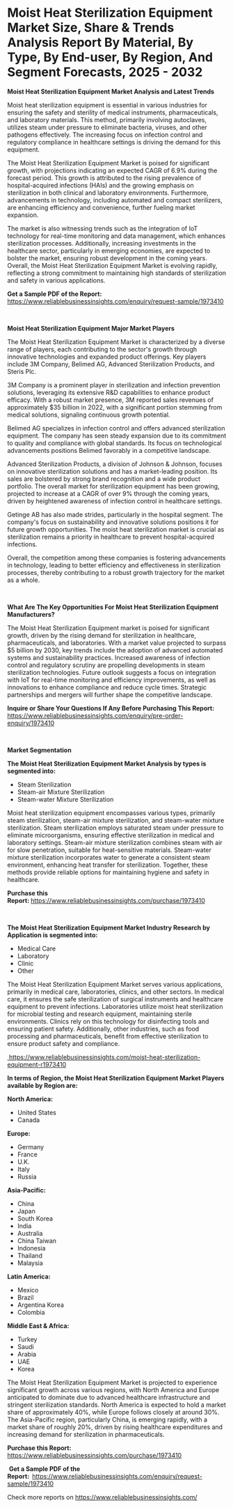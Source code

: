 <p><h1>Moist Heat Sterilization Equipment Market Size, Share & Trends Analysis Report By Material, By Type, By End-user, By Region, And Segment Forecasts, 2025 - 2032</h1></p><p><strong>Moist Heat Sterilization Equipment Market Analysis and Latest Trends</strong></p>
<p><p>Moist heat sterilization equipment is essential in various industries for ensuring the safety and sterility of medical instruments, pharmaceuticals, and laboratory materials. This method, primarily involving autoclaves, utilizes steam under pressure to eliminate bacteria, viruses, and other pathogens effectively. The increasing focus on infection control and regulatory compliance in healthcare settings is driving the demand for this equipment.</p><p>The Moist Heat Sterilization Equipment Market is poised for significant growth, with projections indicating an expected CAGR of 6.9% during the forecast period. This growth is attributed to the rising prevalence of hospital-acquired infections (HAIs) and the growing emphasis on sterilization in both clinical and laboratory environments. Furthermore, advancements in technology, including automated and compact sterilizers, are enhancing efficiency and convenience, further fueling market expansion.</p><p>The market is also witnessing trends such as the integration of IoT technology for real-time monitoring and data management, which enhances sterilization processes. Additionally, increasing investments in the healthcare sector, particularly in emerging economies, are expected to bolster the market, ensuring robust development in the coming years. Overall, the Moist Heat Sterilization Equipment Market is evolving rapidly, reflecting a strong commitment to maintaining high standards of sterilization and safety in various applications.</p></p>
<p><strong>Get a Sample PDF of the Report:&nbsp;</strong> <a href="https://www.reliablebusinessinsights.com/enquiry/request-sample/1973410?utm_campaign=2811&utm_medium=2&utm_source=Github&utm_content=ia&utm_term=11042025&utm_id=moist-heat-sterilization-equipment">https://www.reliablebusinessinsights.com/enquiry/request-sample/1973410</a></p>
<p>&nbsp;</p>
<p><strong>Moist Heat Sterilization Equipment Major Market Players</strong></p>
<p><p>The Moist Heat Sterilization Equipment Market is characterized by a diverse range of players, each contributing to the sector's growth through innovative technologies and expanded product offerings. Key players include 3M Company, Belimed AG, Advanced Sterilization Products, and Steris Plc.</p><p>3M Company is a prominent player in sterilization and infection prevention solutions, leveraging its extensive R&D capabilities to enhance product efficacy. With a robust market presence, 3M reported sales revenues of approximately $35 billion in 2022, with a significant portion stemming from medical solutions, signaling continuous growth potential.</p><p>Belimed AG specializes in infection control and offers advanced sterilization equipment. The company has seen steady expansion due to its commitment to quality and compliance with global standards. Its focus on technological advancements positions Belimed favorably in a competitive landscape.</p><p>Advanced Sterilization Products, a division of Johnson & Johnson, focuses on innovative sterilization solutions and has a market-leading position. Its sales are bolstered by strong brand recognition and a wide product portfolio. The overall market for sterilization equipment has been growing, projected to increase at a CAGR of over 9% through the coming years, driven by heightened awareness of infection control in healthcare settings.</p><p>Getinge AB has also made strides, particularly in the hospital segment. The company's focus on sustainability and innovative solutions positions it for future growth opportunities. The moist heat sterilization market is crucial as sterilization remains a priority in healthcare to prevent hospital-acquired infections.</p><p>Overall, the competition among these companies is fostering advancements in technology, leading to better efficiency and effectiveness in sterilization processes, thereby contributing to a robust growth trajectory for the market as a whole.</p></p>
<p>&nbsp;</p>
<p><strong>What Are The Key Opportunities For Moist Heat Sterilization Equipment Manufacturers?</strong></p>
<p><p>The Moist Heat Sterilization Equipment market is poised for significant growth, driven by the rising demand for sterilization in healthcare, pharmaceuticals, and laboratories. With a market value projected to surpass $5 billion by 2030, key trends include the adoption of advanced automated systems and sustainability practices. Increased awareness of infection control and regulatory scrutiny are propelling developments in steam sterilization technologies. Future outlook suggests a focus on integration with IoT for real-time monitoring and efficiency improvements, as well as innovations to enhance compliance and reduce cycle times. Strategic partnerships and mergers will further shape the competitive landscape.</p></p>
<p><strong>Inquire or Share Your Questions If Any Before Purchasing This Report:</strong> <a href="https://www.reliablebusinessinsights.com/enquiry/pre-order-enquiry/1973410?utm_campaign=2811&utm_medium=2&utm_source=Github&utm_content=ia&utm_term=11042025&utm_id=moist-heat-sterilization-equipment">https://www.reliablebusinessinsights.com/enquiry/pre-order-enquiry/1973410</a></p>
<p>&nbsp;</p>
<p><strong>Market Segmentation</strong></p>
<p><strong>The Moist Heat Sterilization Equipment Market Analysis by types is segmented into:</strong></p>
<p><ul><li>Steam Sterilization</li><li>Steam-air Mixture Sterilization</li><li>Steam-water Mixture Sterilization</li></ul></p>
<p><p>Moist heat sterilization equipment encompasses various types, primarily steam sterilization, steam-air mixture sterilization, and steam-water mixture sterilization. Steam sterilization employs saturated steam under pressure to eliminate microorganisms, ensuring effective sterilization in medical and laboratory settings. Steam-air mixture sterilization combines steam with air for slow penetration, suitable for heat-sensitive materials. Steam-water mixture sterilization incorporates water to generate a consistent steam environment, enhancing heat transfer for sterilization. Together, these methods provide reliable options for maintaining hygiene and safety in healthcare.</p></p>
<p><strong>Purchase this Report:&nbsp;</strong><a href="https://www.reliablebusinessinsights.com/purchase/1973410?utm_campaign=2811&utm_medium=2&utm_source=Github&utm_content=ia&utm_term=11042025&utm_id=moist-heat-sterilization-equipment">https://www.reliablebusinessinsights.com/purchase/1973410</a></p>
<p>&nbsp;</p>
<p><strong>The Moist Heat Sterilization Equipment Market Industry Research by Application is segmented into:</strong></p>
<p><ul><li>Medical Care</li><li>Laboratory</li><li>Clinic</li><li>Other</li></ul></p>
<p><p>The Moist Heat Sterilization Equipment Market serves various applications, primarily in medical care, laboratories, clinics, and other sectors. In medical care, it ensures the safe sterilization of surgical instruments and healthcare equipment to prevent infections. Laboratories utilize moist heat sterilization for microbial testing and research equipment, maintaining sterile environments. Clinics rely on this technology for disinfecting tools and ensuring patient safety. Additionally, other industries, such as food processing and pharmaceuticals, benefit from effective sterilization to ensure product safety and compliance.</p></p>
<p><a href="https://www.reliablebusinessinsights.com/moist-heat-sterilization-equipment-r1973410?utm_campaign=2811&utm_medium=2&utm_source=Github&utm_content=ia&utm_term=11042025&utm_id=moist-heat-sterilization-equipment">&nbsp;https://www.reliablebusinessinsights.com/moist-heat-sterilization-equipment-r1973410</a></p>
<p><strong>In terms of Region, the Moist Heat Sterilization Equipment Market Players available by Region are:</strong></p>
<p>
    <p> <strong> North America: </strong>
        <ul>
            <li>United States</li>
            <li>Canada</li>
        </ul>
        </p> 
    <p> <strong> Europe: </strong>
        <ul>
            <li>Germany</li>
            <li>France</li>
            <li>U.K.</li>
            <li>Italy</li>
            <li>Russia</li>
        </ul>
        </p> 
    <p> <strong> Asia-Pacific: </strong>
        <ul>
            <li>China</li>
            <li>Japan</li>
            <li>South Korea</li>
            <li>India</li>
            <li>Australia</li>
            <li>China Taiwan</li>
            <li>Indonesia</li>
            <li>Thailand</li>
            <li>Malaysia</li>
        </ul>
        </p> 
    <p> <strong> Latin America: </strong>
        <ul>
            <li>Mexico</li>
            <li>Brazil</li>
            <li>Argentina Korea</li>
            <li>Colombia</li>
        </ul>
        </p> 
    <p> <strong> Middle East & Africa: </strong>
        <ul>
            <li>Turkey</li>
            <li>Saudi</li>
            <li>Arabia</li>
            <li>UAE</li>
            <li>Korea</li>
        </ul>
    </p>
    </p>
<p><p>The Moist Heat Sterilization Equipment Market is projected to experience significant growth across various regions, with North America and Europe anticipated to dominate due to advanced healthcare infrastructure and stringent sterilization standards. North America is expected to hold a market share of approximately 40%, while Europe follows closely at around 30%. The Asia-Pacific region, particularly China, is emerging rapidly, with a market share of roughly 20%, driven by rising healthcare expenditures and increasing demand for sterilization in pharmaceuticals.</p></p>
<p><strong>Purchase this Report: </strong><a href="https://www.reliablebusinessinsights.com/purchase/1973410?utm_campaign=2811&utm_medium=2&utm_source=Github&utm_content=ia&utm_term=11042025&utm_id=moist-heat-sterilization-equipment">https://www.reliablebusinessinsights.com/purchase/1973410</a></p>
<p>&nbsp;<strong>Get a Sample PDF of the Report:&nbsp;&nbsp;</strong><a href="https://www.reliablebusinessinsights.com/enquiry/request-sample/1973410?utm_campaign=2811&utm_medium=2&utm_source=Github&utm_content=ia&utm_term=11042025&utm_id=moist-heat-sterilization-equipment">https://www.reliablebusinessinsights.com/enquiry/request-sample/1973410</a></p>
<p><strong></strong></p>
<p>Check more reports on <a href="https://www.reliablebusinessinsights.com/?utm_campaign=2811&utm_medium=2&utm_source=Github&utm_content=ia&utm_term=11042025&utm_id=moist-heat-sterilization-equipment">https://www.reliablebusinessinsights.com/</a></p>